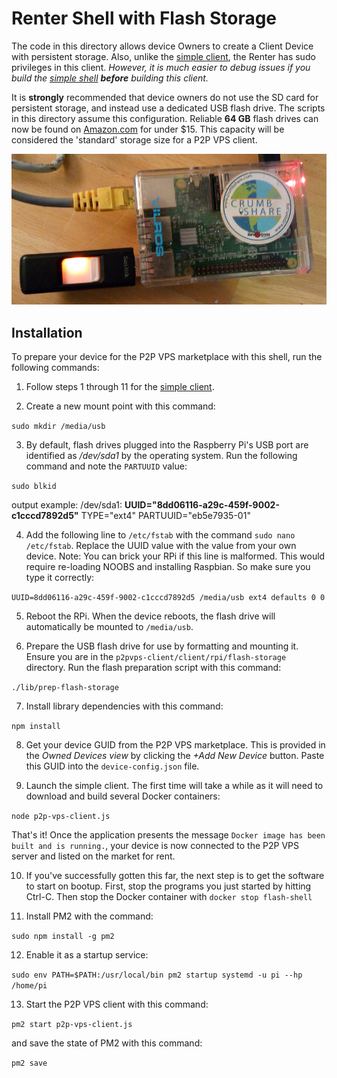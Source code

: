 # Renter Shell with Flash Storage
The code in this directory allows device Owners to create a Client Device with
persistent storage. Also, unlike the [simple client](../simple), the Renter has
sudo privileges in this client. *However, it is much easier to debug issues if
you build the [simple shell](../simple) **before** building this client.*

It is **strongly** recommended that device
owners do not use the SD card for persistent storage, and instead use a dedicated
USB flash drive. The scripts in this directory assume this configuration.
Reliable **64 GB** flash drives can now be found on [Amazon.com](http://amzn.to/2CZq2eR)
for under $15. This capacity will be considered the 'standard' storage size for a P2P VPS client.

![flash client](../../../images/flash-client.jpg?raw=true "flash client")


## Installation
To prepare your device for the P2P VPS marketplace with this shell, run the
following commands:

1. Follow steps 1 through 11 for the [simple client](../simple).

2. Create a new mount point with this command:

`sudo mkdir /media/usb`

3. By default, flash drives plugged into the Raspberry Pi's USB port are identified
as */dev/sda1* by the operating system. Run the following command and note the
`PARTUUID` value:

`sudo blkid`

output example: /dev/sda1: **UUID="8dd06116-a29c-459f-9002-c1cccd7892d5"** TYPE="ext4" PARTUUID="eb5e7935-01"

4. Add the following line to `/etc/fstab` with the command `sudo nano /etc/fstab`. Replace
the UUID value with the value from your own device.
Note: You can brick your RPi if this line is malformed. This would require re-loading NOOBS
and installing Raspbian. So make sure you type it correctly:

`UUID=8dd06116-a29c-459f-9002-c1cccd7892d5 /media/usb ext4 defaults 0 0`

5. Reboot the RPi. When the device reboots, the flash drive will automatically be mounted
to `/media/usb`.

6. Prepare the USB flash drive for use by formatting and mounting it.
Ensure you are in the `p2pvps-client/client/rpi/flash-storage` directory.
Run the flash preparation script with this command:

`./lib/prep-flash-storage`

7. Install library dependencies with this command:

`npm install`

8. Get your device GUID from the P2P VPS marketplace. This is provided in
the *Owned Devices view* by clicking the *+Add New Device* button. Paste this GUID into the `device-config.json` file.

9. Launch the simple client. The first time will take a while as it will need to download and
build several Docker containers:

`node p2p-vps-client.js`

That's it! Once the application presents the message `Docker image has been built and is running.`,
your device is now connected to the P2P VPS server and listed on the market for rent.

10. If you've successfully gotten this far, the next step is to get the software to
start on bootup. First, stop the programs you just started by hitting Ctrl-C. Then stop
the Docker container with `docker stop flash-shell`

11. Install PM2 with the command:

`sudo npm install -g pm2`

12. Enable it as a startup service:

`sudo env PATH=$PATH:/usr/local/bin pm2 startup systemd -u pi --hp /home/pi`

13. Start the P2P VPS client with this command:

`pm2 start p2p-vps-client.js`

and save the state of PM2 with this command:

`pm2 save`
